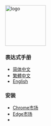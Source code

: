 <img alt="logo" src="assets/logo.svg" width="128">

### 表达式手册
- [简体中文](https://free-spirit-dev.github.io/public/doc/el-cn.html)  
- [繁體中文](https://free-spirit-dev.github.io/public/doc/el-tw.html)  
- [English](https://free-spirit-dev.github.io/public/doc/el-en.html)

### 安装
- [Chrome市场](https://chromewebstore.google.com/detail/%E6%8E%A8%E7%89%B9%E9%B8%9F%E7%9B%BE/igapbfjkbkmjcmgjmgfcegamhkfppdmg?hl=zh-CN)  
- [Edge市场](https://microsoftedge.microsoft.com/addons/detail/%E6%8E%A8%E7%89%B9%E9%B8%9F%E7%9B%BE/copkjadjjcbkgclndhlhdbmhdabhfmed)
- 
